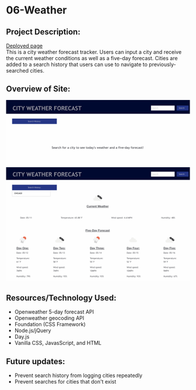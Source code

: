 # 06-Weather

## Project Description:
<a href="https://hanwol525.github.io/06-weather/">Deployed page</a><br>
This is a city weather forecast tracker. Users can input a city and receive the current weather conditions as well as a five-day forecast. Cities are added to a search history that users can use to navigate to previously-searched cities.

## Overview of Site:
<img src="images/sitepreview1.jpeg">
<img src="images/sitepreview2.jpeg">

## Resources/Technology Used:
<ul>
    <li> Openweather 5-day forecast API
    <li> Openweather geocoding API
    <li> Foundation (CSS Framework)
    <li> Node.js/jQuery
    <li> Day.js
    <li> Vanilla CSS, JavasScript, and HTML
</ul>

## Future updates:
<ul>
    <li> Prevent search history from logging cities repeatedly
    <li> Prevent searches for cities that don't exist
</ul>